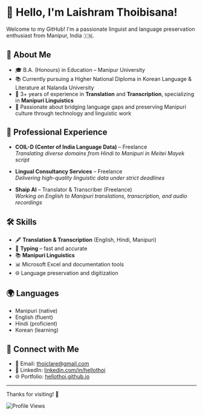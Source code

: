 # 👋 Hello, I'm Laishram Thoibisana!

Welcome to my GitHub! I'm a passionate linguist and language preservation enthusiast from Manipur, India 🇮🇳.

## 📝 About Me
- 🎓 B.A. (Honours) in Education – Manipur University  
- 📚 Currently pursuing a Higher National Diploma in Korean Language & Literature at Nalanda University  
- 💬 3+ years of experience in **Translation** and **Transcription**, specializing in **Manipuri Linguistics**  
- 🌱 Passionate about bridging language gaps and preserving Manipuri culture through technology and linguistic work  

## 💼 Professional Experience
- **COIL-D (Center of India Language Data)** – Freelance  
  *Translating diverse domains from Hindi to Manipuri in Meitei Mayek script*

- **Lingual Consultancy Services** – Freelance  
  *Delivering high-quality linguistic data under strict deadlines*

- **Shaip AI** – Translator & Transcriber (Freelance)  
  *Working on English to Manipuri translations, transcription, and audio recordings*

## 🛠️ Skills
- 🖋️ **Translation & Transcription** (English, Hindi, Manipuri)  
- 📄 **Typing** – fast and accurate  
- 📚 **Manipuri Linguistics**  
- 📊 Microsoft Excel and documentation tools  
- 🌐 Language preservation and digitization

## 🌍 Languages
- Manipuri (native)  
- English (fluent)  
- Hindi (proficient)  
- Korean (learning)

## 🔗 Connect with Me
- 📧 Email: [thoiclare@gmail.com](mailto:thoiclare@gmail.com)  
- 💼 LinkedIn: [linkedin.com/in/hellothoi](https://linkedin.com/in/hellothoi)  
- 🌐 Portfolio: [hellothoi.github.io](https://hellothoi.github.io)


---

Thanks for visiting! 💫

![Profile Views](https://visitor-badge.laobi.icu/badge?page_id=hellothoi.hellothoi)
